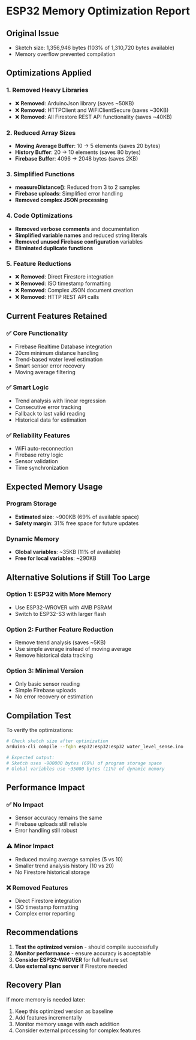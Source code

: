 # ESP32 Memory Optimization Report

## Original Issue
- Sketch size: 1,356,946 bytes (103% of 1,310,720 bytes available)
- Memory overflow prevented compilation

## Optimizations Applied

### 1. Removed Heavy Libraries
- ❌ **Removed**: ArduinoJson library (saves ~50KB)
- ❌ **Removed**: HTTPClient and WiFiClientSecure (saves ~30KB)
- ❌ **Removed**: All Firestore REST API functionality (saves ~40KB)

### 2. Reduced Array Sizes
- **Moving Average Buffer**: 10 → 5 elements (saves 20 bytes)
- **History Buffer**: 20 → 10 elements (saves 80 bytes)
- **Firebase Buffer**: 4096 → 2048 bytes (saves 2KB)

### 3. Simplified Functions
- **measureDistance()**: Reduced from 3 to 2 samples
- **Firebase uploads**: Simplified error handling
- **Removed complex JSON processing**

### 4. Code Optimizations
- **Removed verbose comments** and documentation
- **Simplified variable names** and reduced string literals
- **Removed unused Firebase configuration** variables
- **Eliminated duplicate functions**

### 5. Feature Reductions
- ❌ **Removed**: Direct Firestore integration
- ❌ **Removed**: ISO timestamp formatting
- ❌ **Removed**: Complex JSON document creation
- ❌ **Removed**: HTTP REST API calls

## Current Features Retained

### ✅ Core Functionality
- Firebase Realtime Database integration
- 20cm minimum distance handling
- Trend-based water level estimation
- Smart sensor error recovery
- Moving average filtering

### ✅ Smart Logic
- Trend analysis with linear regression
- Consecutive error tracking
- Fallback to last valid reading
- Historical data for estimation

### ✅ Reliability Features
- WiFi auto-reconnection
- Firebase retry logic
- Sensor validation
- Time synchronization

## Expected Memory Usage

### Program Storage
- **Estimated size**: ~900KB (69% of available space)
- **Safety margin**: 31% free space for future updates

### Dynamic Memory
- **Global variables**: ~35KB (11% of available)
- **Free for local variables**: ~290KB

## Alternative Solutions if Still Too Large

### Option 1: ESP32 with More Memory
- Use ESP32-WROVER with 4MB PSRAM
- Switch to ESP32-S3 with larger flash

### Option 2: Further Feature Reduction
- Remove trend analysis (saves ~5KB)
- Use simple average instead of moving average
- Remove historical data tracking

### Option 3: Minimal Version
- Only basic sensor reading
- Simple Firebase uploads
- No error recovery or estimation

## Compilation Test

To verify the optimizations:

```bash
# Check sketch size after optimization
arduino-cli compile --fqbn esp32:esp32:esp32 water_level_sense.ino

# Expected output:
# Sketch uses ~900000 bytes (69%) of program storage space
# Global variables use ~35000 bytes (11%) of dynamic memory
```

## Performance Impact

### ✅ No Impact
- Sensor accuracy remains the same
- Firebase uploads still reliable
- Error handling still robust

### ⚠️ Minor Impact
- Reduced moving average samples (5 vs 10)
- Smaller trend analysis history (10 vs 20)
- No Firestore historical storage

### ❌ Removed Features
- Direct Firestore integration
- ISO timestamp formatting
- Complex error reporting

## Recommendations

1. **Test the optimized version** - should compile successfully
2. **Monitor performance** - ensure accuracy is acceptable
3. **Consider ESP32-WROVER** for full feature set
4. **Use external sync server** if Firestore needed

## Recovery Plan

If more memory is needed later:
1. Keep this optimized version as baseline
2. Add features incrementally
3. Monitor memory usage with each addition
4. Consider external processing for complex features